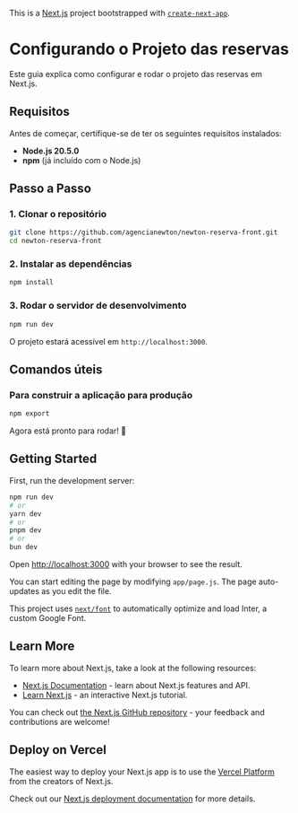 This is a [Next.js](https://nextjs.org/) project bootstrapped with [`create-next-app`](https://github.com/vercel/next.js/tree/canary/packages/create-next-app).

# Configurando o Projeto das reservas

Este guia explica como configurar e rodar o projeto das reservas em Next.js.

## Requisitos
Antes de começar, certifique-se de ter os seguintes requisitos instalados:

- **Node.js 20.5.0**
- **npm** (já incluído com o Node.js)

## Passo a Passo

### 1. Clonar o repositório
```sh
git clone https://github.com/agencianewton/newton-reserva-front.git
cd newton-reserva-front
```

### 2. Instalar as dependências
```sh
npm install
```

### 3. Rodar o servidor de desenvolvimento
```sh
npm run dev
```
O projeto estará acessível em `http://localhost:3000`.

## Comandos úteis

### Para construir a aplicação para produção
```sh
npm export
```

Agora está pronto para rodar! 🚀

## Getting Started

First, run the development server:

```bash
npm run dev
# or
yarn dev
# or
pnpm dev
# or
bun dev
```

Open [http://localhost:3000](http://localhost:3000) with your browser to see the result.

You can start editing the page by modifying `app/page.js`. The page auto-updates as you edit the file.

This project uses [`next/font`](https://nextjs.org/docs/basic-features/font-optimization) to automatically optimize and load Inter, a custom Google Font.

## Learn More

To learn more about Next.js, take a look at the following resources:

- [Next.js Documentation](https://nextjs.org/docs) - learn about Next.js features and API.
- [Learn Next.js](https://nextjs.org/learn) - an interactive Next.js tutorial.

You can check out [the Next.js GitHub repository](https://github.com/vercel/next.js/) - your feedback and contributions are welcome!

## Deploy on Vercel

The easiest way to deploy your Next.js app is to use the [Vercel Platform](https://vercel.com/new?utm_medium=default-template&filter=next.js&utm_source=create-next-app&utm_campaign=create-next-app-readme) from the creators of Next.js.

Check out our [Next.js deployment documentation](https://nextjs.org/docs/deployment) for more details.
